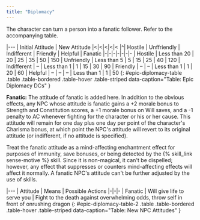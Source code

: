 ```yaml
---
title: "Diplomacy"
---
```

The character can turn a person into a fanatic follower. Refer to the accompanying table.

|---
| Initial Attitude | New Attitude |<|<|<|<|<
|^| Hostile | Unffriendly | Indifferent | Friendly | Helpful | Fanatic
|-|-|-|-|-|-|-
| Hostile | Less than 20 | 20 | 25 | 35 | 50 | 150
| Unfriendly | Less than 5 | 5 | 15 | 25 | 40 | 120
| Indifferent | &ndash; | Less than 1 | 1 | 15 | 30 | 90
| Friendly | &ndash; | &ndash; | Less than 1 | 1 | 20 | 60
| Helpful | &ndash; | &ndash; | &ndash; | Less than 1 | 1 | 50
{: #epic-diplomacy-table .table .table-bordered .table-hover .table-striped data-caption="Table: Epic Diplomacy DCs" }

**Fanatic:** The attitude of fanatic is added here. In addition to the obvious effects, any NPC whose attitude is fanatic gains a +2 morale bonus to Strength and Constitution scores, a +1 morale bonus on Will saves, and a -1 penalty to AC whenever fighting for the character or his or her cause. This attitude will remain for one day plus one day per point of the character's Charisma bonus, at which point the NPC's attitude will revert to its original attitude (or indifferent, if no attitude is specified).

Treat the fanatic attitude as a mind-affecting enchantment effect for purposes of immunity, save bonuses, or being detected by the {% skill_link sense-motive %} skill. Since it is non-magical, it can't be dispelled; however, any effect that suppresses or counters mind-affecting effects will affect it normally. A fanatic NPC's attitude can't be further adjusted by the use of skills.

|---
| Attitude | Means | Possible Actions
|-|-|-
| Fanatic | Will give life to serve you | Fight to the death against overwhelming odds, throw self in front of onrushing dragon
{: #epic-diplomacy-table-2 .table .table-bordered .table-hover .table-striped data-caption="Table: New NPC Attitudes" }
